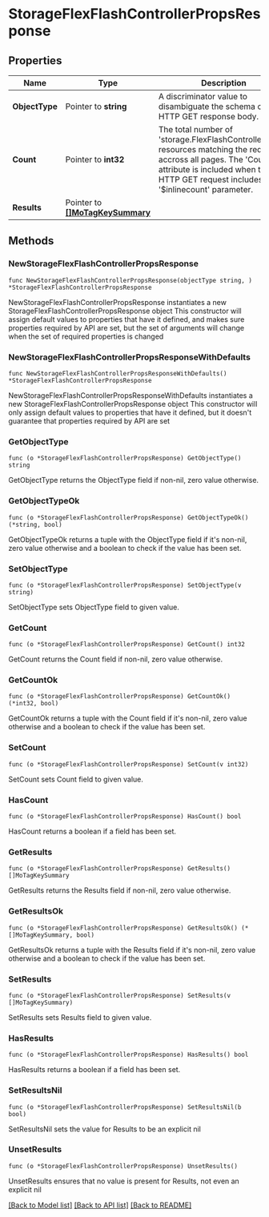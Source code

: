 # StorageFlexFlashControllerPropsResponse

## Properties

Name | Type | Description | Notes
------------ | ------------- | ------------- | -------------
**ObjectType** | Pointer to **string** | A discriminator value to disambiguate the schema of a HTTP GET response body. | 
**Count** | Pointer to **int32** | The total number of &#39;storage.FlexFlashControllerProps&#39; resources matching the request, accross all pages. The &#39;Count&#39; attribute is included when the HTTP GET request includes the &#39;$inlinecount&#39; parameter. | [optional] 
**Results** | Pointer to [**[]MoTagKeySummary**](MoTagKeySummary.md) |  | [optional] 

## Methods

### NewStorageFlexFlashControllerPropsResponse

`func NewStorageFlexFlashControllerPropsResponse(objectType string, ) *StorageFlexFlashControllerPropsResponse`

NewStorageFlexFlashControllerPropsResponse instantiates a new StorageFlexFlashControllerPropsResponse object
This constructor will assign default values to properties that have it defined,
and makes sure properties required by API are set, but the set of arguments
will change when the set of required properties is changed

### NewStorageFlexFlashControllerPropsResponseWithDefaults

`func NewStorageFlexFlashControllerPropsResponseWithDefaults() *StorageFlexFlashControllerPropsResponse`

NewStorageFlexFlashControllerPropsResponseWithDefaults instantiates a new StorageFlexFlashControllerPropsResponse object
This constructor will only assign default values to properties that have it defined,
but it doesn't guarantee that properties required by API are set

### GetObjectType

`func (o *StorageFlexFlashControllerPropsResponse) GetObjectType() string`

GetObjectType returns the ObjectType field if non-nil, zero value otherwise.

### GetObjectTypeOk

`func (o *StorageFlexFlashControllerPropsResponse) GetObjectTypeOk() (*string, bool)`

GetObjectTypeOk returns a tuple with the ObjectType field if it's non-nil, zero value otherwise
and a boolean to check if the value has been set.

### SetObjectType

`func (o *StorageFlexFlashControllerPropsResponse) SetObjectType(v string)`

SetObjectType sets ObjectType field to given value.


### GetCount

`func (o *StorageFlexFlashControllerPropsResponse) GetCount() int32`

GetCount returns the Count field if non-nil, zero value otherwise.

### GetCountOk

`func (o *StorageFlexFlashControllerPropsResponse) GetCountOk() (*int32, bool)`

GetCountOk returns a tuple with the Count field if it's non-nil, zero value otherwise
and a boolean to check if the value has been set.

### SetCount

`func (o *StorageFlexFlashControllerPropsResponse) SetCount(v int32)`

SetCount sets Count field to given value.

### HasCount

`func (o *StorageFlexFlashControllerPropsResponse) HasCount() bool`

HasCount returns a boolean if a field has been set.

### GetResults

`func (o *StorageFlexFlashControllerPropsResponse) GetResults() []MoTagKeySummary`

GetResults returns the Results field if non-nil, zero value otherwise.

### GetResultsOk

`func (o *StorageFlexFlashControllerPropsResponse) GetResultsOk() (*[]MoTagKeySummary, bool)`

GetResultsOk returns a tuple with the Results field if it's non-nil, zero value otherwise
and a boolean to check if the value has been set.

### SetResults

`func (o *StorageFlexFlashControllerPropsResponse) SetResults(v []MoTagKeySummary)`

SetResults sets Results field to given value.

### HasResults

`func (o *StorageFlexFlashControllerPropsResponse) HasResults() bool`

HasResults returns a boolean if a field has been set.

### SetResultsNil

`func (o *StorageFlexFlashControllerPropsResponse) SetResultsNil(b bool)`

 SetResultsNil sets the value for Results to be an explicit nil

### UnsetResults
`func (o *StorageFlexFlashControllerPropsResponse) UnsetResults()`

UnsetResults ensures that no value is present for Results, not even an explicit nil

[[Back to Model list]](../README.md#documentation-for-models) [[Back to API list]](../README.md#documentation-for-api-endpoints) [[Back to README]](../README.md)


